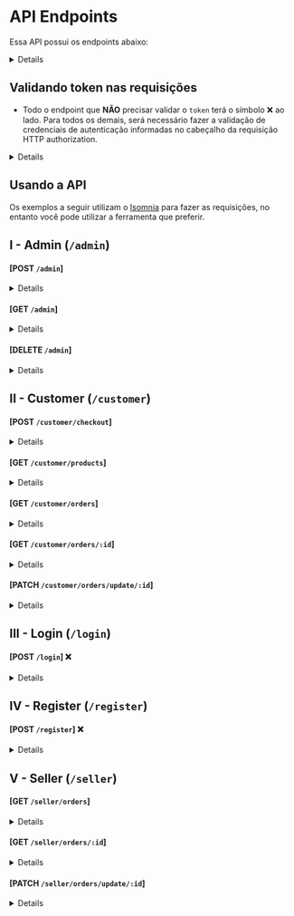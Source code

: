 # API Endpoints
Essa API possui os endpoints abaixo:

<details>

|  | Método | Descrição |
|---|---|---|
| 01 | `POST - http://http://localhost:3001/admin` | . |
| 02 | `GET - http://http://localhost:3001/admin` | . |
| 03 | `DELETE - http://http://localhost:3001/admin` | . |
| 04 | `POST - http://localhost:3001/customer/checkout` | . |  
| 05 | `GET - http://localhost:3001/customer/products` | . |
| 06 | `GET - http://localhost:3001/customer/orders` | . |
| 07 | `GET - http://localhost:3001/customer/orders/:id` | . |
| 08 | `PATCH - http://localhost:3001/customer/orders/update/:id` | . |
| 09 | `POST - http://localhost:3001/login` | . |
| 10 | `POST - http://localhost:3001/register` | . |  
| 11 | `GET - http://localhost:3001/seller/orders` | . |
| 12 | `GET - http://localhost:3001/seller/orders/:id` | . |
| 13 | `PATCH - http://localhost:3001/seller/orders/update/:id` | . |  

</details>

## Validando token nas requisições

- Todo o endpoint que <strong>NÃO</strong> precisar validar o `token` terá o símbolo :x: ao lado. Para todos os demais, será necessário fazer a validação de credenciais de autenticação informadas no cabeçalho da requisição HTTP authorization.

<details>

- Se o token for inexistente o resultado retornado deverá ser conforme exibido abaixo, com um status http `401`:

            {
              "message": "Token not found"
            }

 - Se o token for inválido o resultado retornado deverá ser conforme exibido abaixo, com um status http `401`:

            {
              "message": "Expired or invalid token"
            }

</details>

## Usando a API
Os exemplos a seguir utilizam o [Isomnia](https://insomnia.rest/) para fazer as requisições, no entanto você pode utilizar a ferramenta que preferir.

## I - Admin (`/admin`)
#### [POST `/admin`]

<details>

+ Request (application/json)
+ Body

          {
            "name": "newSeller012",
            "email": "newSeller@email.com",
            "role": "seller",
            "password": "%new-seller%"
          }

+ Response 201 Created (No body returned for response)

</details>

#### [GET `/admin`]

<details>

+ Response 200 Ok (application/json)

          [
            {
              "id": 2,
              "name": "Fulana Pereira",
              "email": "fulana@deliveryapp.com",
              "password": "3c28d2b0881bf46457a853e0b07531c6",
              "role": "seller"
            },
            {
              "id": 3,
              "name": "Cliente Zé Birita",
              "email": "zebirita@email.com",
              "password": "1c37466c159755ce1fa181bd247cb925",
              "role": "customer"
            },
            {
              "id": 4,
              "name": "newCustomer12",
              "email": "newCustomer@email.com",
              "password": "ad43b82182a8082c74e3cc2d1a88e20e",
              "role": "customer"
            },
            {
            "id": 5,
            "name": "newSeller012",
            "email": "newSeller@email.com",
            "password": "0f6461616ef3c8e2bd5c4f81801f1ff2",
            "role": "seller"
            }
          ]

</details>

#### [DELETE `/admin`]

<details>

+ Request (application/json)
+ Body

          {
            "id": 2
          }

+ Response 204 No Content (No body returned for response)

</details>

## II - Customer (`/customer`)
#### [POST `/customer/checkout`]

<details>

+ Request (application/json)
+ Body

          {
            "sellerId": 2,
            "totalPrice": 28.20,
            "deliveryAddress": "Rua dos Alfeneiros",
            "deliveryNumber": "4",
            "products": [
              {"productId": 1, "quantity": 6},
              {"productId": 4, "quantity": 2}
            ]
          }

+ Response 201 Created (application/json)

          {
            "message": "Sale successfully created"
          }

</details>

#### [GET `/customer/products`]

<details>

+ Response 200 Ok (application/json)

          [
            {
              "id": 1,
              "name": "Skol Lata 250ml",
              "price": "2.20",
              "urlImage": "http://localhost:3001/images/skol_lata_350ml.jpg"
            },
            {
              "id": 2,
              "name": "Heineken 600ml",
              "price": "7.50",
              "urlImage": "http://localhost:3001/images/heineken_600ml.jpg"
            },
            {
              "id": 3,
              "name": "Antarctica Pilsen 300ml",
              "price": "2.49",
              "urlImage": "http://localhost:3001/images/antarctica_pilsen_300ml.jpg"
            },
            {
              "id": 4,
              "name": "Brahma 600ml",
              "price": "7.50",
              "urlImage": "http://localhost:3001/images/brahma_600ml.jpg"
            },
            {
              "id": 5,
              "name": "Skol 269ml",
              "price": "2.19",
              "urlImage": "http://localhost:3001/images/skol_269ml.jpg"
            },
            {
              "id": 6,
              "name": "Skol Beats Senses 313ml",
              "price": "4.49",
              "urlImage": "http://localhost:3001/images/skol_beats_senses_313ml.jpg"
            },
            {
              "id": 7,
              "name": "Becks 330ml",
              "price": "4.99",
              "urlImage": "http://localhost:3001/images/becks_330ml.jpg"
            },
            {
              "id": 8,
              "name": "Brahma Duplo Malte 350ml",
              "price": "2.79",
              "urlImage": "http://localhost:3001/images/brahma_duplo_malte_350ml.jpg"
            },
            {
              "id": 9,
              "name": "Becks 600ml",
              "price": "8.89",
              "urlImage": "http://localhost:3001/images/becks_600ml.jpg"
            },
            {
              "id": 10,
              "name": "Skol Beats Senses 269ml",
              "price": "3.57",
              "urlImage": "http://localhost:3001/images/skol_beats_senses_269ml.jpg"
            },
            {
              "id": 11,
              "name": "Stella Artois 275ml",
              "price": "3.49",
              "urlImage": "http://localhost:3001/images/stella_artois_275ml.jpg"
            }
          ]

</details>

#### [GET `/customer/orders`]

<details>

+ Response 200 Ok (application/json)

          [
            {
              "user": {
                "id": 3,
                "name": "Cliente Zé Birita",
                "email": "zebirita@email.com",
                "role": "customer"
              },
              "seller": {
                "id": 2,
                "name": "Fulana Pereira",
                "email": "fulana@deliveryapp.com",
                "role": "seller"
              },
              "order": {
                "address": "Rua Liberdade",
                "adressNumber": "19",
                "saleDate": "01/07/2022",
                "totalPrice": "15.00",
                "status": "Em Trânsito"
              }
            },
            {
              "user": {
                "id": 3,
                "name": "Cliente Zé Birita",
                "email": "zebirita@email.com",
                "role": "customer"
              },
              "seller": {
                "id": 2,
                "name": "Fulana Pereira",
                "email": "fulana@deliveryapp.com",
                "role": "seller"
              },
              "order": {
                "address": "Rua Alfeneiros",
                "adressNumber": "14",
                "saleDate": "01/06/2022",
                "totalPrice": "9.70",
                "status": "Entregue"
              }
            }
          ]

</details>

#### [GET `/customer/orders/:id`]

<details>

+ Response 200 Ok (application/json)
  
          {
            "saleDate": "01/07/2022",
            "id": 1,
            "totalPrice": "15.00",
            "status": "Em Trânsito",
            "seller": {
              "name": "Fulana Pereira"
            },
            "products": [
              {
                "id": 2,
                "name": "Heineken 600ml",
                "price": "7.50",
                "urlImage": "http://localhost:3001/images/heineken_600ml.jpg",
                "salesProducts": {
                  "quantity": 1
                }
              },
              {
                "id": 4,
                "name": "Brahma 600ml",
                "price": "7.50",
                "urlImage": "http://localhost:3001/images/brahma_600ml.jpg",
                "salesProducts": {
                  "quantity": 1
                }
              }
            ]
          }

</details>

#### [PATCH `/customer/orders/update/:id`]

<details>

+ Response 200 Ok (application/json)

          {
            "message": "Updated"
          }
  
:warning: O pedido será atualizado para `Entregue`, não sendo necessária qualquer informação no corpo da requisição. Obs.: Mesmo que alguma informação seja passada, o status do pedido, ainda sim, será atualizado para `Entregue`, uma vez que esta é a única atualização de status que o `customer` pode efetuar.

</details>

## III - Login (`/login`)
#### [POST `/login`] :x:

<details>

+ Request (application/json)
+ Body
  
          {
            "email": "adm@deliveryapp.com",
            "password": "--adm2@21!!--"
          }

+ Response 200 Ok (application/json)

          {
            "name": "Delivery App Admin",
            "email": "adm@deliveryapp.com",
            "role": "administrator",
            "token": "eyJhbGciOiJIUzI1NiIsInR5cCI6IkpXVCJ9.eyJkYXRhIjp7InVzZXJJZCI6MSwicm9sZSI6ImFkbWluaXN0cmF0b3IifSwiaWF0IjoxNjYwMjgwMTIxLCJleHAiOjE2NjA4ODQ5MjF9.1j9MEbNaFI9y1Fv0vaMIM56wPNbH-df4subWyQd6OX4"
          }

</details>

## IV - Register (`/register`)
#### [POST `/register`] :x:

<details>

+ Request (application/json)
+ Body

          {
            "name": "newCustomer012",
            "email": "newCustomer@email.com",
            "password": "%new-customer%"
          }

+ Response 201 Created (application/json)

          {
            "name": "newCustomer012",
            "email": "newCustomer@email.com",
            "role": "customer",
            "token": "eyJhbGciOiJIUzI1NiIsInR5cCI6IkpXVCJ9.eyJkYXRhIjp7InVzZXJJZCI6NCwicm9sZSI6ImN1c3RvbWVyIn0sImlhdCI6MTY2MDI3Nzg5NywiZXhwIjoxNjYwODgyNjk3fQ.KbyaKb69XywMwtEq0-CqpdJl8G0jkfJsnme8qAxg3So"
          }

</details>

## V - Seller (`/seller`)
#### [GET `/seller/orders`]

<details>

+ Response 200 Ok (application/json)

          [
            {
              "user": {
                "id": 3,
                "name": "Cliente Zé Birita",
                "email": "zebirita@email.com",
                "role": "customer"
              },
              "seller": {
                "id": 2,
                "name": "Fulana Pereira",
                "email": "fulana@deliveryapp.com",
                "role": "seller"
              },
              "order": {
                "address": "Rua Liberdade",
                "adressNumber": "19",
                "saleDate": "01/07/2022",
                "totalPrice": "15.00",
                "status": "Em Trânsito"
              }
            },
            {
              "user": {
                "id": 3,
                "name": "Cliente Zé Birita",
                "email": "zebirita@email.com",
                "role": "customer"
              },
              "seller": {
                "id": 2,
                "name": "Fulana Pereira",
                "email": "fulana@deliveryapp.com",
                "role": "seller"
              },
              "order": {
                "address": "Rua Alfeneiros",
                "adressNumber": "14",
                "saleDate": "01/06/2022",
                "totalPrice": "9.70",
                "status": "Entregue"
              }
            }
          ]

</details>

#### [GET `/seller/orders/:id`]

<details>

+ Response 200 Ok (application/json)

          {
            "saleDate": "01/07/2022",
            "id": 1,
            "totalPrice": "15.00",
            "status": "Em Trânsito",
            "seller": {
              "name": "Fulana Pereira"
            },
            "products": [
              {
                "id": 2,
                "name": "Heineken 600ml",
                "price": "7.50",
                "urlImage": "http://localhost:3001/images/heineken_600ml.jpg",
                "salesProducts": {
                  "quantity": 1
                }
              },
              {
                "id": 4,
                "name": "Brahma 600ml",
                "price": "7.50",
                "urlImage": "http://localhost:3001/images/brahma_600ml.jpg",
                "salesProducts": {
                  "quantity": 1
                }
              }
            ]
          }

</details>

#### [PATCH `/seller/orders/update/:id`]

<details>
  
+ Request (application/json)
+ Body

          {
	          "status": "Preparando"
          }

+ Response 200 Ok (application/json)

          {
            "message": "Updated"
          }
  
:warning: Para essa requisição será necessário informar em seu corpo o status do pedido, podendo ser este `Preparando` ou `Em Trânsito`.

</details>
